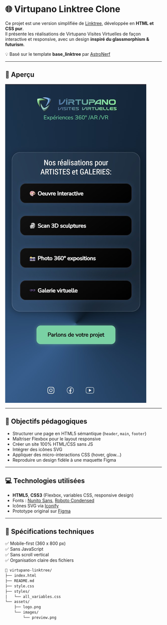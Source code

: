 # 🌐 Virtupano Linktree Clone

Ce projet est une version simplifiée de [Linktree](https://linktr.ee), développée en **HTML et CSS pur**.  
Il présente les réalisations de Virtupano Visites Virtuelles de façon interactive et responsive, avec un design **inspiré du glassmorphism & futurism**.

💡 Basé sur le template **base_linktree** par [AstroNerf](https://github.com/AstroNerf)

---

## 📸 Aperçu

![Preview du projet](/assets/images/preview.jpg)

---

## 🎯 Objectifs pédagogiques

- Structurer une page en HTML5 sémantique (`header`, `main`, `footer`)
- Maîtriser Flexbox pour le layout responsive
- Créer un site 100% HTML/CSS sans JS
- Intégrer des icônes SVG
- Appliquer des micro-interactions CSS (hover, glow…)
- Reproduire un design fidèle à une maquette Figma

---

## 💻 Technologies utilisées

- **HTML5**, **CSS3** (Flexbox, variables CSS, responsive design)
- Fonts : [Nunito Sans](https://fonts.google.com/specimen/Nunito+Sans), [Roboto Condensed](https://fonts.google.com/specimen/Roboto+Condensed)
- Icônes SVG via [Iconify](https://iconify.design/)
- Prototype original sur [Figma](https://www.figma.com/design/DZeDxvtJtI0hdtLi3ldEtm/LinkTree?node-id=5-451&t=6dKgy2pnBWzfgGFs-1)

---

## 🧪 Spécifications techniques

✅ Mobile-first (360 x 800 px)  
✅ Sans JavaScript  
✅ Sans scroll vertical  
✅ Organisation claire des fichiers

```bash
📁 virtupano-linktree/
├── index.html
├── README.md
├── style.css
├── styles/
│   └── all_variables.css
└── assets/
    ├── logo.png
    └── images/
        └── preview.png
